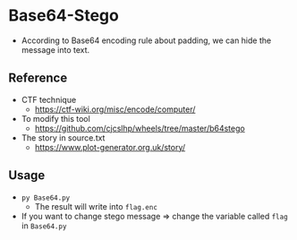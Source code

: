 # Base64-Stego

- According to Base64 encoding rule about padding, we can hide the message into text.

## Reference

- CTF technique
  - https://ctf-wiki.org/misc/encode/computer/
- To modify this tool
  - https://github.com/cjcslhp/wheels/tree/master/b64stego
- The story in source.txt
  - https://www.plot-generator.org.uk/story/

## Usage

- `py Base64.py`
  - The result will write into `flag.enc`
- If you want to change stego message => change the variable called `flag` in `Base64.py`
